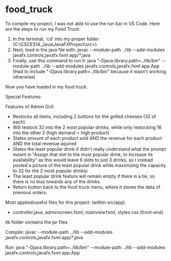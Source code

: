 # food_truck

To compile my project, I was not able to use the run bar in VS Code. Here are the steps to run my Food Truck:

1. In the terminal, 'cd' into my proper folder (C:\CSCE314_Java\JavaFXProject\src>)
2. Next, load in the java file with: javac --module-path ../lib --add-modules javafx.controls,javafx.fxml app/*.java
3. Finally, use this command to run it: java "-Djava.library.path=../lib/bin" --module-path ../lib --add-modules javafx.controls,javafx.fxml app.App
(Had to include "-Djava.library.path=../lib/bin" because it wasn't working otherwise)

Now you have loaded in my food truck.

Special Features:

Features of Admin GUI:
- Restocks all items, including 2 buttons for the grilled cheeses (32 of each)
- Will restock 32 into the 2 most popular drinks, while only restocking 16 into the other 2 (high demand = high product)
- States amount of each product sold AND the revenue for each product AND the total revenue aquired
- States the least popular drink (I didn't really understand what the prompt meant in "Assign that slot to the most popular drink, to increase its
availability" as this would leave 6 slots to just 3 drinks, so I instead posted a picture of the least popular drink while maximizing the capacity to
32 for the 2 most popular drinks) 
- The least popular drink feature will remain empty if there is a tie, so there is no bias towards any of the drinks
- Return button back to the food truck menu, where it stores the data of previous orders.

Most applied/useful files for this project:
(within src/app)
- controller.java, adminscreen.fxml, mainview.fxml, styles.css (front-end)

lib folder contains the jar files


Compile:
javac --module-path ../lib --add-modules javafx.controls,javafx.fxml app/*.java

Run:
java "-Djava.library.path=../lib/bin" --module-path ../lib --add-modules javafx.controls,javafx.fxml app.App
